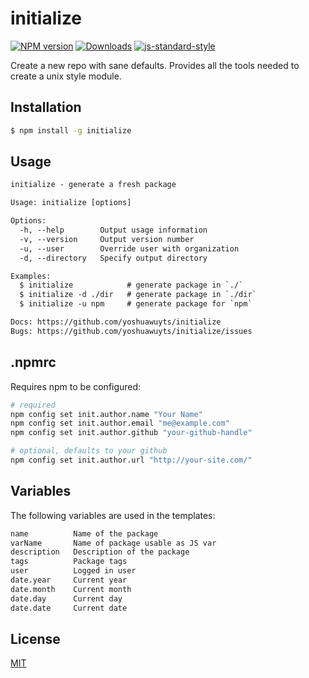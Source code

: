 # initialize
[![NPM version][npm-image]][npm-url]
[![Downloads][downloads-image]][downloads-url]
[![js-standard-style][standard-image]][standard-url]

Create a new repo with sane defaults. Provides all the tools needed to create
a unix style module.

## Installation
```sh
$ npm install -g initialize
```

## Usage
```txt
initialize - generate a fresh package

Usage: initialize [options]

Options:
  -h, --help        Output usage information
  -v, --version     Output version number
  -u, --user        Override user with organization
  -d, --directory   Specify output directory

Examples:
  $ initialize            # generate package in `./`
  $ initialize -d ./dir   # generate package in `./dir`
  $ initialize -u npm     # generate package for `npm`

Docs: https://github.com/yoshuawuyts/initialize
Bugs: https://github.com/yoshuawuyts/initialize/issues
```

## .npmrc
Requires npm to be configured:
```sh
# required
npm config set init.author.name "Your Name"
npm config set init.author.email "me@example.com"
npm config set init.author.github "your-github-handle"

# optional, defaults to your github
npm config set init.author.url "http://your-site.com/"
```

## Variables
The following variables are used in the templates:
```txt
name          Name of the package
varName       Name of package usable as JS var
description   Description of the package
tags          Package tags
user          Logged in user
date.year     Current year
date.month    Current month
date.day      Current day
date.date     Current date
```

## License
[MIT](https://tldrlegal.com/license/mit-license)

[npm-image]: https://img.shields.io/npm/v/initialize.svg?style=flat-square
[npm-url]: https://npmjs.org/package/initialize
[downloads-image]: http://img.shields.io/npm/dm/initialize.svg?style=flat-square
[downloads-url]: https://npmjs.org/package/initialize
[standard-image]: https://img.shields.io/badge/code%20style-standard-brightgreen.svg?style=flat-square
[standard-url]: https://github.com/feross/standard
